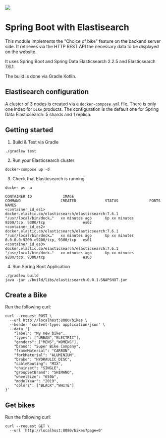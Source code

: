 ![](https://github.com/ACTLEM/bike-choose-study/workflows/Build%20Spring%20Boot%20with%20Elasticsearch/badge.svg)

# Spring Boot with Elastisearch

This module implements the "Choice of bike" feature on the backend server side.
It retrieves via the HTTP REST API the necessary data to be displayed on the website.

It uses Spring Boot and Spring Data Elasticsearch 2.2.5 and Elasticsearch 7.6.1.

The build is done via Gradle Kotlin.

## Elastisearch configuration

A cluster of 3 nodes is created via a `docker-compose.yml` file. 
There is only one index for `bike` products. The configuration is the default one for Spring Data Elasticsearch: 5 shards and 1 replica.

## Getting started

1. Build & Test via Gradle

```shell script
./gradlew test
``` 

2. Run your Elasticsearch cluster

```shell script
docker-compose up -d
```

3. Check that Elasticsearch is running

```shell script
docker ps -a

CONTAINER ID              IMAGE                                                 COMMAND                  CREATED             STATUS              PORTS                              NAMES
<container_id_es1>        docker.elastic.co/elasticsearch/elasticsearch:7.6.1   "/usr/local/bin/dock…"   xx minutes ago      Up xx minutes       9200/tcp, 9300/tcp                 es02
<container_id_es2>        docker.elastic.co/elasticsearch/elasticsearch:7.6.1   "/usr/local/bin/dock…"   xx minutes ago      Up xx minutes       0.0.0.0:9200->9200/tcp, 9300/tcp   es01
<container_id_es3>        docker.elastic.co/elasticsearch/elasticsearch:7.6.1   "/usr/local/bin/dock…"   xx minutes ago      Up xx minutes       9200/tcp, 9300/tcp                 es03
```

4. Run Spring Boot Application

```shell script
./gradlew build
java -jar ./build/libs/elasticsearch-0.0.1-SNAPSHOT.jar 
```

## Create a Bike

Run the following curl:

```shell script
curl --request POST \
  --url http://localhost:8080/bikes \
  --header 'content-type: application/json' \
  --data '{
	"label": "My new bike",
	"types": ["URBAN","ELECTRIC"],
	"genders": ["MENS","WOMENS"],
	"brand": "Super Bike Company",
	"frameMaterial": "CARBON",
	"forkMaterial": "ALUMINIUM",
	"brake": "HYDRAULIC_DISC",
	"cableRouting": "MIX",
	"chainset": "SINGLE",
	"groupSetBrand": "SHIMANO",
	"wheelSize": "650b",
	"modelYear": "2019",
	"colors": ["BLACK","WHITE"]
}'
```

## Get bikes

Run the following curl:

```
curl --request GET \
  --url 'http://localhost:8080/bikes?page=0'
```


